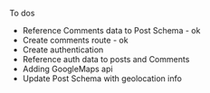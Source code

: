 To dos

- Reference Comments data to Post Schema - ok
- Create comments route - ok
- Create authentication
- Reference auth data to posts and Comments
- Adding GoogleMaps api
- Update Post Schema with geolocation info
